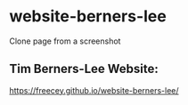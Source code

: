 # website-berners-lee

Clone page from a screenshot 

## Tim Berners-Lee Website:

https://freecey.github.io/website-berners-lee/